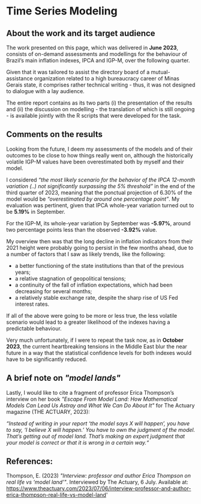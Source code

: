 # Time Series Modeling

## About the work and its target audience
    
The work presented on this page, which was delivered in **June 2023**, consists of on-demand assessments and modellings for the behaviour of Brazil’s main inflation indexes, IPCA and IGP-M, over the following quarter.
    
Given that it was tailored to assist the directory board of a mutual-assistance organization related to a high bureaucracy career of Minas Gerais state, it comprises rather technical writing - thus, it was not designed to dialogue with a lay audience.
    
The entire report contains as its two parts (i) the presentation of the results and (ii) the  discussion on modelling - the translation of which is still ongoing - is available jointly with the R scripts that were developed for the task.
    
## Comments on the results
    
Looking from the future, I deem my assessments of the models and of their outcomes to be close to how things really went on, although the historically volatile IGP-M values have been overestimated both by myself and their model.

I considered *“the most likely scenario for the behavior of the IPCA 12-month variation (..) not significantly surpassing the 5% threshold”* in the end of the third quarter of 2023, meaning that the ponctual projection of 6.30% of the model would be *“overestimated by around one percentage point”*. My evaluation was pertinent, given that IPCA whole-year variation turned out to be **5.19%** in September.

For the IGP-M, its whole-year variation by September was **-5.97%**, around two percentage points less than the observed **-3.92%** value.

My overview then was that the long decline in inflation indicators from their 2021 height were probably going to persist in the few months ahead, due to a number of factors that I saw as likely trends, like the following:
* a better functioning of the state institutions than that of the previous years;
* a relative stagnation of geopolitical tensions;
* a continuity of the fall of inflation expectations, which had been decreasing for several months;
* a relatively stable exchange rate, despite the sharp rise of US Fed interest rates.
    
If all of the above were going to be more or less true, the less volatile scenario would lead to a greater likelihood of the indexes having a predictable behaviour.
    
Very much unfortunately, if I were to repeat the task now, as in **October 2023**, the current heartbreaking tensions in the Middle East blur the near future in a way that the statistical confidence levels for both indexes would have to be significantly reduced.

## A brief note on *"model lands"*

Lastly, I would like to cite a fragment of professor Erica Thompson’s interview on her book *"Escape From Model Land: How Mathematical Models Can Lead Us Astray and What We Can Do About It"* for The Actuary magazine (THE ACTUARY, 2023):

*“Instead of writing in your report ‘the model says X will happen’, you have to say, ‘I believe X will happen.’ You have to own the judgment of the model. That’s getting out of model land. That’s making an expert judgment that your model is correct or that it is wrong in a certain way.“*

## References:
Thompson, E. (2023) *"Interview: professor and author Erica Thompson on real life vs ‘model land’"*. Interviewed by The Actuary, 6 July. Available at: https://www.theactuary.com/2023/07/06/interview-professor-and-author-erica-thompson-real-life-vs-model-land'
